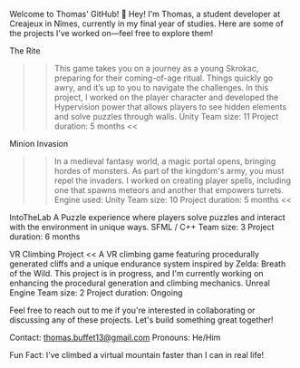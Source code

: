 Welcome to Thomas' GitHub! 👋
Hey! I'm Thomas, a student developer at Creajeux in Nîmes, currently in my final year of studies. Here are some of the projects I’ve worked on—feel free to explore them!

The Rite
>> This game takes you on a journey as a young Skrokac, preparing for their coming-of-age ritual. Things quickly go awry, and it’s up to you to navigate the challenges.
In this project, I worked on the player character and developed the Hypervision power that allows players to see hidden elements and solve puzzles through walls.
Unity
Team size: 11
Project duration: 5 months
<<

Minion Invasion
>> In a medieval fantasy world, a magic portal opens, bringing hordes of monsters. As part of the kingdom's army, you must repel the invaders.
I worked on creating player spells, including one that spawns meteors and another that empowers turrets.
Engine used: Unity
Team size: 10
Project duration: 5 months
<<



IntoTheLab
A Puzzle experience where players solve puzzles and interact with the environment in unique ways.
SFML / C++
Team size: 3
Project duration: 6 months
>>

VR Climbing Project <<
A VR climbing game featuring procedurally generated cliffs and a unique endurance system inspired by Zelda: Breath of the Wild.
This project is in progress, and I'm currently working on enhancing the procedural generation and climbing mechanics.
Unreal Engine
Team size: 2
Project duration: Ongoing
>>


Feel free to reach out to me if you're interested in collaborating or discussing any of these projects. Let's build something great together!

Contact: thomas.buffet13@gmail.com
Pronouns: He/Him

Fun Fact: I’ve climbed a virtual mountain faster than I can in real life!
